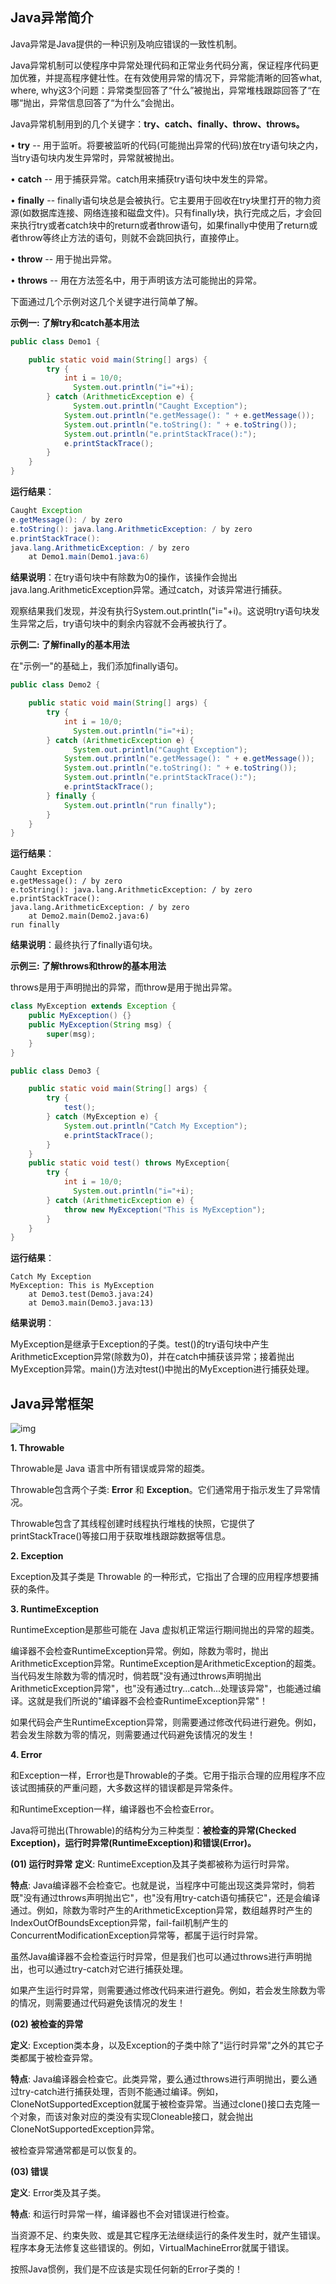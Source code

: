 ## Java异常简介

Java异常是Java提供的一种识别及响应错误的一致性机制。

Java异常机制可以使程序中异常处理代码和正常业务代码分离，保证程序代码更加优雅，并提高程序健壮性。在有效使用异常的情况下，异常能清晰的回答what, where, why这3个问题：异常类型回答了“什么”被抛出，异常堆栈跟踪回答了“在哪“抛出，异常信息回答了“为什么“会抛出。

Java异常机制用到的几个关键字：**try、catch、finally、throw、throws。**

• **try**        -- 用于监听。将要被监听的代码(可能抛出异常的代码)放在try语句块之内，当try语句块内发生异常时，异常就被抛出。

• **catch**   -- 用于捕获异常。catch用来捕获try语句块中发生的异常。

• **finally**  -- finally语句块总是会被执行。它主要用于回收在try块里打开的物力资源(如数据库连接、网络连接和磁盘文件)。只有finally块，执行完成之后，才会回来执行try或者catch块中的return或者throw语句，如果finally中使用了return或者throw等终止方法的语句，则就不会跳回执行，直接停止。

• **throw**   -- 用于抛出异常。

• **throws** -- 用在方法签名中，用于声明该方法可能抛出的异常。

 下面通过几个示例对这几个关键字进行简单了解。

**示例一: 了解try和catch基本用法**

```java
public class Demo1 {

    public static void main(String[] args) {
        try {
            int i = 10/0;
              System.out.println("i="+i); 
        } catch (ArithmeticException e) {
              System.out.println("Caught Exception"); 
            System.out.println("e.getMessage(): " + e.getMessage()); 
            System.out.println("e.toString(): " + e.toString()); 
            System.out.println("e.printStackTrace():");
            e.printStackTrace(); 
        }
    }
}
```

**运行结果**：

```java
Caught Exception
e.getMessage(): / by zero
e.toString(): java.lang.ArithmeticException: / by zero
e.printStackTrace():
java.lang.ArithmeticException: / by zero
    at Demo1.main(Demo1.java:6)
```

**结果说明**：在try语句块中有除数为0的操作，该操作会抛出java.lang.ArithmeticException异常。通过catch，对该异常进行捕获。

观察结果我们发现，并没有执行System.out.println("i="+i)。这说明try语句块发生异常之后，try语句块中的剩余内容就不会再被执行了。

 **示例二: 了解finally的基本用法**

在"示例一"的基础上，我们添加finally语句。

```java
public class Demo2 {

    public static void main(String[] args) {
        try {
            int i = 10/0;
              System.out.println("i="+i); 
        } catch (ArithmeticException e) {
              System.out.println("Caught Exception"); 
            System.out.println("e.getMessage(): " + e.getMessage()); 
            System.out.println("e.toString(): " + e.toString()); 
            System.out.println("e.printStackTrace():");
            e.printStackTrace(); 
        } finally {
            System.out.println("run finally");
        }
    }
}
```

**运行结果**：

```
Caught Exception
e.getMessage(): / by zero
e.toString(): java.lang.ArithmeticException: / by zero
e.printStackTrace():
java.lang.ArithmeticException: / by zero
    at Demo2.main(Demo2.java:6)
run finally
```

**结果说明**：最终执行了finally语句块。

**示例三: 了解throws和throw的基本用法**

throws是用于声明抛出的异常，而throw是用于抛出异常。

```java
class MyException extends Exception {
    public MyException() {}
    public MyException(String msg) {
        super(msg);
    }
}

public class Demo3 {

    public static void main(String[] args) {
        try {
            test();
        } catch (MyException e) {
            System.out.println("Catch My Exception");
            e.printStackTrace();
        }
    }
    public static void test() throws MyException{
        try {
            int i = 10/0;
              System.out.println("i="+i); 
        } catch (ArithmeticException e) {
            throw new MyException("This is MyException"); 
        }
    }
}
```

**运行结果**：

```
Catch My Exception
MyException: This is MyException
    at Demo3.test(Demo3.java:24)
    at Demo3.main(Demo3.java:13)
```

**结果说明**：

MyException是继承于Exception的子类。test()的try语句块中产生ArithmeticException异常(除数为0)，并在catch中捕获该异常；接着抛出MyException异常。main()方法对test()中抛出的MyException进行捕获处理。

## Java异常框架

![img](http://images.cnitblog.com/blog/497634/201402/111228085926220.jpg)

**1. Throwable**

Throwable是 Java 语言中所有错误或异常的超类。

Throwable包含两个子类: **Error** 和 **Exception**。它们通常用于指示发生了异常情况。

Throwable包含了其线程创建时线程执行堆栈的快照，它提供了printStackTrace()等接口用于获取堆栈跟踪数据等信息。

**2. Exception**

Exception及其子类是 Throwable 的一种形式，它指出了合理的应用程序想要捕获的条件。

**3. RuntimeException** 

RuntimeException是那些可能在 Java 虚拟机正常运行期间抛出的异常的超类。

编译器不会检查RuntimeException异常。例如，除数为零时，抛出ArithmeticException异常。RuntimeException是ArithmeticException的超类。当代码发生除数为零的情况时，倘若既"没有通过throws声明抛出ArithmeticException异常"，也"没有通过try...catch...处理该异常"，也能通过编译。这就是我们所说的"编译器不会检查RuntimeException异常"！

如果代码会产生RuntimeException异常，则需要通过修改代码进行避免。例如，若会发生除数为零的情况，则需要通过代码避免该情况的发生！

**4. Error**

和Exception一样，Error也是Throwable的子类。它用于指示合理的应用程序不应该试图捕获的严重问题，大多数这样的错误都是异常条件。

和RuntimeException一样，编译器也不会检查Error。

 Java将可抛出(Throwable)的结构分为三种类型：**被检查的异常(Checked Exception)，运行时异常(RuntimeException)和错误(Error)。**

**(01) 运行时异常**
**定义**: RuntimeException及其子类都被称为运行时异常。

**特点**: Java编译器不会检查它。也就是说，当程序中可能出现这类异常时，倘若既"没有通过throws声明抛出它"，也"没有用try-catch语句捕获它"，还是会编译通过。例如，除数为零时产生的ArithmeticException异常，数组越界时产生的IndexOutOfBoundsException异常，fail-fail机制产生的ConcurrentModificationException异常等，都属于运行时异常。

虽然Java编译器不会检查运行时异常，但是我们也可以通过throws进行声明抛出，也可以通过try-catch对它进行捕获处理。

如果产生运行时异常，则需要通过修改代码来进行避免。例如，若会发生除数为零的情况，则需要通过代码避免该情况的发生！

**(02) 被检查的异常**

**定义**: Exception类本身，以及Exception的子类中除了"运行时异常"之外的其它子类都属于被检查异常。

**特点**: Java编译器会检查它。此类异常，要么通过throws进行声明抛出，要么通过try-catch进行捕获处理，否则不能通过编译。例如，CloneNotSupportedException就属于被检查异常。当通过clone()接口去克隆一个对象，而该对象对应的类没有实现Cloneable接口，就会抛出CloneNotSupportedException异常。

被检查异常通常都是可以恢复的。

**(03) 错误**

**定义**: Error类及其子类。

**特点**: 和运行时异常一样，编译器也不会对错误进行检查。

当资源不足、约束失败、或是其它程序无法继续运行的条件发生时，就产生错误。程序本身无法修复这些错误的。例如，VirtualMachineError就属于错误。

按照Java惯例，我们是不应该是实现任何新的Error子类的！